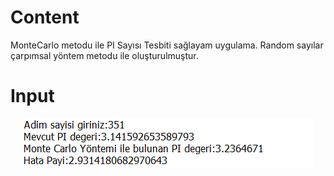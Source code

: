 
# Content
MonteCarlo metodu ile PI Sayısı Tesbiti sağlayam uygulama.
Random sayılar çarpımsal yöntem metodu ile oluşturulmuştur.
# Input
<p align="center">
    <img src="https://raw.githubusercontent.com/SouL-H/Go/master/Monte%20Carlo%20method%20for%20PI/img/PI.png"  alt="Observer">
</p>
